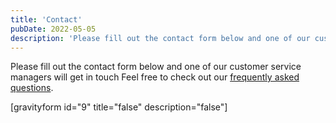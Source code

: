 ```yaml
---
title: 'Contact'
pubDate: 2022-05-05
description: 'Please fill out the contact form below and one of our customer service managers will get in touch!'
---
```


Please fill out the contact form below and one of our customer service managers will get in touch
Feel free to check out our [frequently asked questions](https://www.medlearnity.com/frequently-asked-questions/).

\[gravityform id="9" title="false" description="false"\]
